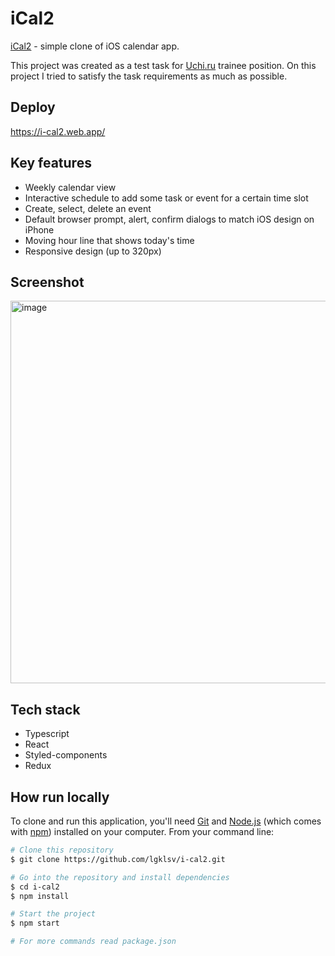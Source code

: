 # iCal2

[iCal2](https://i-cal2.web.app/) - simple clone of iOS calendar app.

This project was created as a test task for [Uchi.ru](https://uchi.ru/) trainee position. On this project I tried to satisfy the task requirements as much as possible.

## Deploy
https://i-cal2.web.app/

## Key features

- Weekly calendar view
- Interactive schedule to add some task or event for a certain time slot
- Create, select, delete an event
- Default browser prompt, alert, confirm dialogs to match iOS design on iPhone
- Moving hour line that shows today's time
- Responsive design (up to 320px)

## Screenshot

<img width="612" alt="image" src="https://github.com/lgklsv/i-cal2/assets/101424508/ed8decef-e421-46b1-9601-3e4c9630a936">

## Tech stack

- Typescript
- React
- Styled-components
- Redux

## How run locally

To clone and run this application, you'll need [Git](https://git-scm.com) and [Node.js](https://nodejs.org/en/download/) (which comes with [npm](http://npmjs.com)) installed on your computer. From your command line:

```bash
# Clone this repository
$ git clone https://github.com/lgklsv/i-cal2.git

# Go into the repository and install dependencies
$ cd i-cal2
$ npm install

# Start the project
$ npm start

# For more commands read package.json
```
